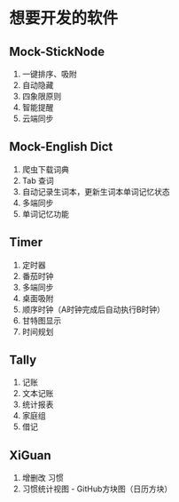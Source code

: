 # 想要开发的软件

## Mock-StickNode

1. 一键排序、吸附
2. 自动隐藏
3. 四象限原则
4. 智能提醒
5. 云端同步

## Mock-English Dict

1. 爬虫下载词典
2. Tab 查词
3. 自动记录生词本，更新生词本单词记忆状态
4. 多端同步
5. 单词记忆功能

## Timer

1. 定时器
2. 番茄时钟
3. 多端同步
4. 桌面吸附
5. 顺序时钟（A时钟完成后自动执行B时钟）
6. 甘特图显示
7. 时间规划

## Tally

1. 记账
2. 文本记账
3. 统计报表
4. 家庭组
5. 借记

## XiGuan

1. 增删改 习惯
2. 习惯统计视图 - GitHub方块图（日历方块）
